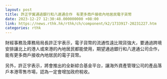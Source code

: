 ```yaml
---
layout: post
title: 許正宇冀通過銀行和八達通合作　有更多商戶接收內地居民電子貨幣
date: 2023-12-27 12:30:48.000000000 +08:00
link: https://news.rthk.hk/rthk/ch/component/k2/1733917-20231227.htm
categories: rthk
---
```


財經事務及庫務局局長許正宇表示，電子貨幣的流通性遠比現貨強大，要通過跨境安排讓北上的港人或來港的內地居民都能使用，期望通過銀行和八達通公司合作，能有更多商戶接收內地居民的電子貨幣。

另外，許正宇表示，將會推出的全新綜合基金平台，讓海外資產管理公司的產品落戶本港零售市場，認為一定會增加政府稅收。
